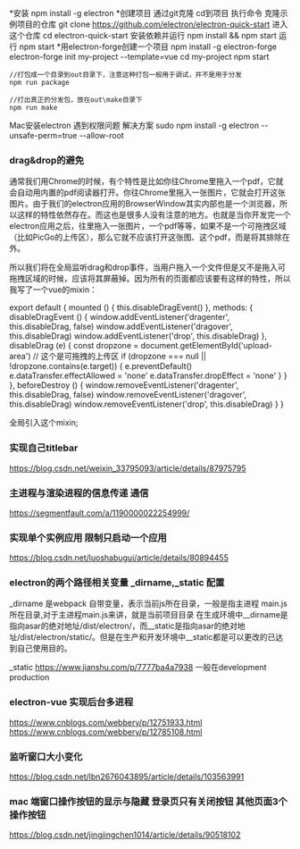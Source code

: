 *安装   npm install -g electron
*创建项目   通过git克隆
	cd到项目
	执行命令
	克隆示例项目的仓库    git clone https://github.com/electron/electron-quick-start
	进入这个仓库   cd electron-quick-start
	安装依赖并运行   npm install && npm start
	运行  npm start
*用electron-forge创建一个项目
	npm install -g electron-forge
	electron-forge init my-project --template=vue
	cd my-project 
	npm start
	
	//打包成一个目录到out目录下，注意这种打包一般用于调试，并不是用于分发
	npm run package

	//打出真正的分发包，放在out\make目录下
	npm run make

Mac安装electron 遇到权限问题 解决方案
sudo npm install -g electron --unsafe-perm=true --allow-root


### drag&drop的避免
通常我们用Chrome的时候，有个特性是比如你往Chrome里拖入一个pdf，它就会自动用内置的pdf阅读器打开。你往Chrome里拖入一张图片，它就会打开这张图片。由于我们的electron应用的BrowserWindow其实内部也是一个浏览器，所以这样的特性依然存在。而这也是很多人没有注意的地方。也就是当你开发完一个electron应用之后，往里拖入一张图片，一个pdf等等，如果不是一个可拖拽区域（比如PicGo的上传区），那么它就不应该打开这张图、这个pdf，而是将其排除在外。

所以我们将在全局监听drag和drop事件，当用户拖入一个文件但是又不是拖入可拖拽区域的时候，应该将其屏蔽掉。因为所有的页面都应该要有这样的特性，所以我写了一个vue的mixin：

export default {
  mounted () {
    this.disableDragEvent()
  },
  methods: {
    disableDragEvent () {
      window.addEventListener('dragenter', this.disableDrag, false)
      window.addEventListener('dragover', this.disableDrag)
      window.addEventListener('drop', this.disableDrag)
    },
    disableDrag (e) {
      const dropzone = document.getElementById('upload-area') // 这个是可拖拽的上传区
      if (dropzone === null || !dropzone.contains(e.target)) {
        e.preventDefault()
        e.dataTransfer.effectAllowed = 'none'
        e.dataTransfer.dropEffect = 'none'
      }
    }
  },
  beforeDestroy () {
    window.removeEventListener('dragenter', this.disableDrag, false)
    window.removeEventListener('dragover', this.disableDrag)
    window.removeEventListener('drop', this.disableDrag)
  }
}

全局引入这个mixin;

### 实现自己titlebar
https://blog.csdn.net/weixin_33795093/article/details/87975795

### 主进程与渲染进程的信息传递 通信
https://segmentfault.com/a/1190000022254999/

### 实现单个实例应用 限制只启动一个应用
https://blog.csdn.net/luoshabugui/article/details/80894455

### electron的两个路径相关变量 _dirname,_static 配置
_dirname 是webpack 自带变量，表示当前js所在目录，一般是指主进程 main.js所在目录,对于主进程main.js来讲，就是当前项目目录
	在生成环境中__dirname是指向asar的绝对地址/dist/electron/，而__static是指向asar的绝对地址/dist/electron/static/。但是在生产和开发环境中__static都是可以更改的已达到自己使用目的。


_static  https://www.jianshu.com/p/7777ba4a7938
 一般在development  production

 ### electron-vue 实现后台多进程
 https://www.cnblogs.com/webbery/p/12751933.html
 https://www.cnblogs.com/webbery/p/12785108.html

 ### 监听窗口大小变化
https://blog.csdn.net/lbn2676043895/article/details/103563991

### mac 端窗口操作按钮的显示与隐藏 登录页只有关闭按钮 其他页面3个操作按钮
https://blog.csdn.net/jingjingchen1014/article/details/90518102




